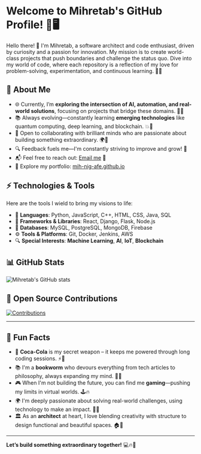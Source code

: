 # Welcome to Mihretab's GitHub Profile! 🚀🖥️

Hello there! 👾 I'm Mihretab, a software architect and code enthusiast, driven by curiosity and a passion for innovation. My mission is to create world-class projects that push boundaries and challenge the status quo. Dive into my world of code, where each repository is a reflection of my love for problem-solving, experimentation, and continuous learning. 🌱✨

## 🚀 About Me

- 🌐 Currently, I’m **exploring the intersection of AI, automation, and real-world solutions**, focusing on projects that bridge these domains. 🤖💡
- 📚 Always evolving—constantly learning **emerging technologies** like quantum computing, deep learning, and blockchain. 💥🔗
- 🤝 Open to collaborating with brilliant minds who are passionate about building something extraordinary. 🌍🚀
- 🔍 Feedback fuels me—I'm constantly striving to improve and grow! 💬
- 📬 Feel free to reach out: [Email me](mailto:mtabdevt@gmail.com) 📧
- 🌟 Explore my portfolio: [mih-nig-afe.github.io](https://mih-nig-afe.github.io)

## ⚡ Technologies & Tools

Here are the tools I wield to bring my visions to life:

- 🔧 **Languages**: Python, JavaScript, C++, HTML, CSS, Java, SQL
- 🧠 **Frameworks & Libraries**: React, Django, Flask, Node.js
- 💾 **Databases**: MySQL, PostgreSQL, MongoDB, Firebase
- ⚙️ **Tools & Platforms**: Git, Docker, Jenkins, AWS
- 🔍 **Special Interests**: **Machine Learning**, **AI**, **IoT**, **Blockchain**

## 📊 GitHub Stats

![Mihretab's GitHub stats](https://github-readme-stats.vercel.app/api?username=Mih-Nig-Afe&show_icons=true&hide_title=true&count_private=true&hide=prs&theme=dark)

## 🚀 Open Source Contributions

[![Contributions](https://github-readme-stats.vercel.app/api/top-langs/?username=Mih-Nig-Afe&layout=compact&theme=dark)](https://github.com/Mih-Nig-Afe)

---

## 🌟 Fun Facts
- 🥤 **Coca-Cola** is my secret weapon – it keeps me powered through long coding sessions. ⚡🍹
- 📚 I'm a **bookworm** who devours everything from tech articles to philosophy, always expanding my mind. 📖✨
- 🎮 When I'm not building the future, you can find me **gaming**—pushing my limits in virtual worlds. 🕹️🔥
- 🌍 I'm deeply passionate about solving real-world challenges, using technology to make an impact. 🌱💡
- 🏛️ As an **architect** at heart, I love blending creativity with structure to design functional and beautiful spaces. 🏠🎨

---

**Let’s build something extraordinary together!** 💻🔥🚀
